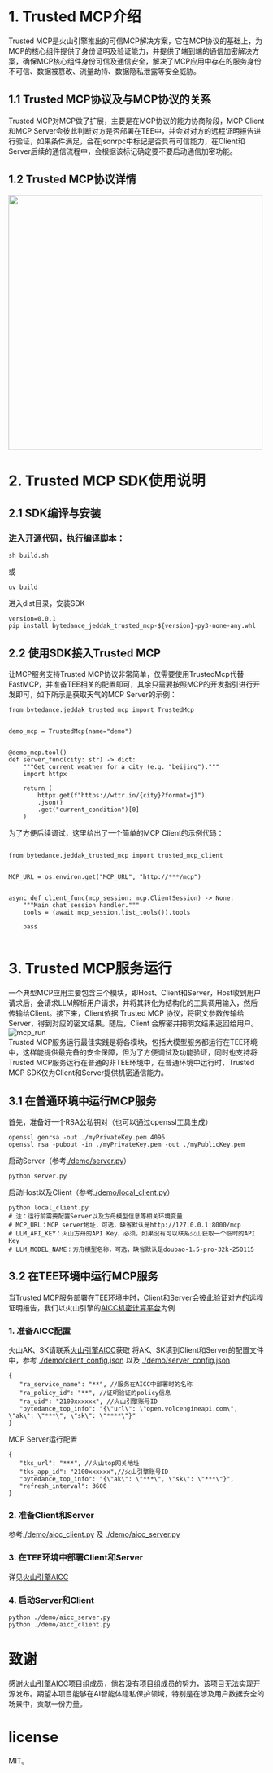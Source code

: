 # 1. Trusted MCP介绍
   Trusted MCP是火山引擎推出的可信MCP解决方案，它在MCP协议的基础上，为MCP的核心组件提供了身份证明及验证能力，并提供了端到端的通信加密解决方案，确保MCP核心组件身份可信及通信安全，解决了MCP应用中存在的服务身份不可信、数据被篡改、流量劫持、数据隐私泄露等安全威胁。
## 1.1 Trusted MCP协议及与MCP协议的关系
   Trusted MCP对MCP做了扩展，主要是在MCP协议的能力协商阶段，MCP Client和MCP Server会彼此判断对方是否部署在TEE中，并会对对方的远程证明报告进行验证，如果条件满足，会在jsonrpc中标记是否具有可信能力，在Client和Server后续的通信流程中，会根据该标记确定要不要启动通信加密功能。
## 1.2 Trusted MCP协议详情

<img src="./docs/trusted_mcp.png" width="500">

# 2.  Trusted MCP SDK使用说明
## 2.1 SDK编译与安装
### 进入开源代码，执行编译脚本：
```
sh build.sh
```
或
```
uv build
```
进入dist目录，安装SDK
```
version=0.0.1
pip install bytedance_jeddak_trusted_mcp-${version}-py3-none-any.whl
```
## 2.2 使用SDK接入Trusted MCP
让MCP服务支持Trusted MCP协议非常简单，仅需要使用TrustedMcp代替FastMCP，并准备TEE相关的配置即可，其余只需要按照MCP的开发指引进行开发即可，如下所示是获取天气的MCP Server的示例：
```
from bytedance.jeddak_trusted_mcp import TrustedMcp


demo_mcp = TrustedMcp(name="demo")


@demo_mcp.tool()
def server_func(city: str) -> dict:
    """Get current weather for a city (e.g. "beijing")."""
    import httpx

    return (
        httpx.get(f"https://wttr.in/{city}?format=j1")
        .json()
        .get("current_condition")[0]
    )

```
为了方便后续调试，这里给出了一个简单的MCP Client的示例代码：
```

from bytedance.jeddak_trusted_mcp import trusted_mcp_client


MCP_URL = os.environ.get("MCP_URL", "http://***/mcp")


async def client_func(mcp_session: mcp.ClientSession) -> None:
    """Main chat session handler."""
    tools = (await mcp_session.list_tools()).tools

    pass
    

```
# 3. Trusted MCP服务运行
一个典型MCP应用主要包含三个模块，即Host、Client和Server，Host收到用户请求后，会请求LLM解析用户请求，并将其转化为结构化的工具调用输入，然后传输给Client。接下来，Client依据 Trusted MCP 协议，将密文参数传输给Server，得到对应的密文结果。随后，Client 会解密并把明文结果返回给用户。
<br/>
![mcp_run](./docs/mcp_run.png)
<br/>
Trusted MCP服务运行最佳实践是将各模块，包括大模型服务都运行在TEE环境中，这样能提供最完备的安全保障，但为了方便调试及功能验证，同时也支持将Trusted MCP服务运行在普通的非TEE环境中，在普通环境中运行时，Trusted MCP SDK仅为Client和Server提供机密通信能力。
## 3.1 在普通环境中运行MCP服务
首先，准备好一个RSA公私钥对（也可以通过openssl工具生成）
```
openssl genrsa -out ./myPrivateKey.pem 4096
openssl rsa -pubout -in ./myPrivateKey.pem -out ./myPublicKey.pem
```
启动Server（参考[./demo/server.py](https://github.com/volcengine/AICC-Trusted-MCP/blob/main/demo/server.py)）
```
python server.py
```

启动Host以及Client（参考[./demo/local_client.py](https://github.com/volcengine/AICC-Trusted-MCP/blob/main/demo/local_client.py)）
```
python local_client.py
# 注：运行前需要配置Server以及方舟模型信息等相关环境变量
# MCP_URL：MCP server地址，可选，缺省默认是http://127.0.0.1:8000/mcp
# LLM_API_KEY：火山方舟的API Key，必须，如果没有可以联系火山获取一个临时的API Key
# LLM_MODEL_NAME：方舟模型名称，可选，缺省默认是doubao-1.5-pro-32k-250115
```

## 3.2 在TEE环境中运行MCP服务
当Trusted MCP服务部署在TEE环境中时，Client和Server会彼此验证对方的远程证明报告，我们以火山引擎的[AICC机密计算平台](https://www.volcengine.com/docs/85010/1408106?lang=zh)为例
### 1. 准备AICC配置
火山AK、SK请联系[火山引擎AICC](https://www.volcengine.com/docs/85010/1408106?lang=zh)获取
将AK、SK填到Client和Server的配置文件中，参考
[./demo/client_config.json](https://github.com/volcengine/AICC-Trusted-MCP/blob/main/demo/client_config.json) 以及
[./demo/server_config.json](https://github.com/volcengine/AICC-Trusted-MCP/blob/main/demo/server_config.json)
```
{
   "ra_service_name": "**", //服务在AICC中部署时的名称
   "ra_policy_id": "**", //证明验证的policy信息
   "ra_uid": "2100xxxxxx", //火山引擎账号ID
   "bytedance_top_info": "{\"url\": \"open.volcengineapi.com\", \"ak\": \"***\", \"sk\": \"****\"}"
}
```
MCP Server运行配置
```
{
   "tks_url": "***", //火山top网关地址
   "tks_app_id": "2100xxxxxx",//火山引擎账号ID
   "bytedance_top_info": "{\"ak\": \"***\", \"sk\": \"***\"}",
   "refresh_interval": 3600
}
```
### 2. 准备Client和Server
参考[./demo/aicc_client.py](https://github.com/volcengine/AICC-Trusted-MCP/blob/main/demo/aicc_client.py) 及 [./demo/aicc_server.py](https://github.com/volcengine/AICC-Trusted-MCP/blob/main/demo/aicc_server.py)
### 3. 在TEE环境中部署Client和Server
详见[火山引擎AICC](https://www.volcengine.com/docs/85010/1408106?lang=zh)
### 4. 启动Server和Client
```
python ./demo/aicc_server.py
python ./demo/aicc_client.py
```
# 致谢
   感谢[火山引擎AICC](https://www.volcengine.com/docs/85010/1408106?lang=zh)项目组成员，倘若没有项目组成员的努力，该项目无法实现开源发布。期望本项目能够在AI智能体隐私保护领域，特别是在涉及用户数据安全的场景中，贡献一份力量。
# license
   MIT。
